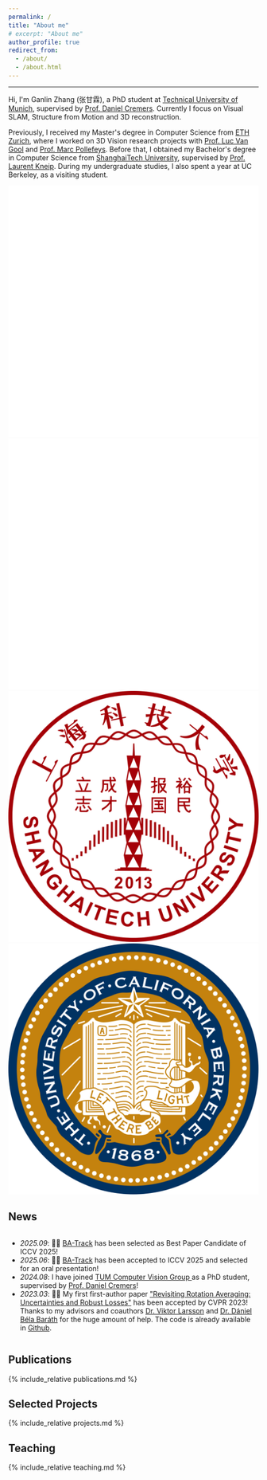 ```yaml
---
permalink: /
title: "About me"
# excerpt: "About me"
author_profile: true
redirect_from: 
  - /about/
  - /about.html
---
```


<head>
  <meta name="google-site-verification" content="xDNWUvx6Q5EWK5YYSyKvK8DZTmvXhKsGX203Ll-BFFE" >	
  <meta name="generator" content="HTML Tidy for Linux/x86 (vers 11 February 2007), see www.w3.org">
  <meta http-equiv="Content-Type" content="text/html; charset=UTF-8" />
  <style type="text/css">
  @import url(https://fonts.googleapis.com/css?family=Roboto:400,400italic,500,500italic,700,700italic,900,900italic,300italic,300);
  /* @import url(https://fonts.googleapis.com/css?family=Roboto:300,400,500,700|Roboto+Slab:100,300,400,500,700|Material+Icons); */
    /* Color scheme stolen from Sergey Karayev */
    .one
    {
    position: relative;
    }
    .two
    {
    position: absolute;
    transition: opacity .2s ease-in-out;
    -moz-transition: opacity .2s ease-in-out;
    -webkit-transition: opacity .2s ease-in-out;
    }
    .fade {
    transition: opacity .2s ease-in-out;
    -moz-transition: opacity .2s ease-in-out;
    -webkit-transition: opacity .2s ease-in-out;
    }
    span.highlight {
        background-color: #ffffd0;
    }
  </style>
  <style>
    @media (max-width: 768px) {  /* when screen width ≤ 768px (typical mobile) */
      table.responsive td {
        display: block;
        width: 100% !important;  /* stack each cell full width */
      }
      table.responsive tr {
        display: block;
      }
    }
  </style>
</head>



---

Hi, I'm Ganlin Zhang (张甘霖), a PhD student at <a href="https://www.tum.de/en/" target="_blank">Technical University of Munich</a>, supervised by <a href="https://cvg.cit.tum.de/members/cremers" target="_blank">Prof. Daniel Cremers</a>. Currently I focus on Visual SLAM, Structure from Motion and 3D reconstruction.

Previously, I received my Master's degree in Computer Science from <a href="https://ethz.ch/en.html" target="_blank">ETH Zurich</a>, where I worked on 3D Vision research projects with <a href="https://vision.ee.ethz.ch/people-details.OTAyMzM=.TGlzdC8zMjg3LC0xOTcxNDY1MTc4.html" target="_blank">Prof. Luc Van Gool</a> and <a href="https://people.inf.ethz.ch/marc.pollefeys/" target="_blank">Prof. Marc Pollefeys</a>. Before that, I obtained my Bachelor's degree in Computer Science from <a href="http://www.shanghaitech.edu.cn/eng/" target="_blank">ShanghaiTech University</a>, supervised by <a href="https://mpl.sist.shanghaitech.edu.cn/Director.html" target="_blank">Prof. Laurent Kneip</a>. During my undergraduate studies, I also spent a year at UC Berkeley, as a visiting student. 


<div class="institution-list">

<a href="https://www.tum.de/en/">
    <img src="./images/education/tum_logo_white.svg" style="background-color:#0e396e;" target="_blank">
</a>
<a href="https://www.ethz.ch/en">
    <img src="./images/education/eth_logo_white.svg" style="background-color:#215CAF;" target="_blank">
</a>
<a href="https://www.shanghaitech.edu.cn/eng/" target="_blank">
    <img src="./images/education/shanghaitech_logo.svg">
</a>
<a href="https://berkeley.edu" target="_blank">
    <img src="./images/education/ucb_logo.svg">
</a>


</div>

<!-- ## Education
- *<font size=3>2024 - Now</font>*<font size=3>, PhD, Computer Science, TUM, Germany.</font> 
- *<font size=3>2021 - 2024</font>*<font size=3>, MSc, Computer Science, ETH Zurich, Switzerland.</font> 
- *<font size=3>2017 - 2021</font>*<font size=3>, BEng, Computer Science, ShanghaiTech University, China.</font>
- *<font size=3>2019 - 2020</font>*<font size=3>, Visiting Student, EECS, UC Berkeley, United States.</font> -->

## News
<div id="news-container" data-show="3" data-padding="0" style="overflow-y: auto; padding-right: 10px;">
  <ul id="news-list">
    <li><em>2025.09</em>: 🎉🎉 <a href="https://wrchen530.github.io/projects/batrack/" target="_blank">BA-Track</a> has been selected as Best Paper Candidate of ICCV 2025!</li>
    <li><em>2025.06</em>: 🎉🎉 <a href="https://wrchen530.github.io/projects/batrack/" target="_blank">BA-Track</a> has been accepted to ICCV 2025 and selected for an oral presentation!</li>
    <li><em>2024.08</em>: I have joined <a href="https://cvg.cit.tum.de/" target="_blank">TUM Computer Vision Group </a> as a PhD student, supervised by <a href="https://cvg.cit.tum.de/members/cremers" target="_blank">Prof. Daniel Cremers</a>!</li>
    <li><em>2023.03</em>: 🎉🎉 My first first-author paper <a href="https://openaccess.thecvf.com/content/CVPR2023/papers/Zhang_Revisiting_Rotation_Averaging_Uncertainties_and_Robust_Losses_CVPR_2023_paper.pdf" target="_blank">"Revisiting Rotation Averaging: Uncertainties and Robust Losses"</a> has been accepted by CVPR 2023! Thanks to my advisors and coauthors <a href="https://vlarsson.github.io/" target="_blank">Dr. Viktor Larsson</a> and <a href="https://cvg.ethz.ch/team/Dr-Daniel-Bela-Barath" target="_blank">Dr. Dániel Béla Baráth</a> for the huge amount of help. The code is already available in <a href="https://github.com/zhangganlin/GlobalSfMpy" target="_blank">Github</a>.</li>
  </ul>
</div>

## Publications
{% include_relative publications.md %}


## Selected Projects
{% include_relative projects.md %}


## Teaching
{% include_relative teaching.md %}


<script type="text/javascript" id="clustrmaps" src="//cdn.clustrmaps.com/map_v2.js?cl=080808&w=400&t=tt&d=rM7BoV2_o5IxNyY7EAufsftBDgwOhxdU0h5gt6JOQ5o&co=ffffff&cmo=79c4d3&cmn=3a90cc&ct=80b2c6"></script>
